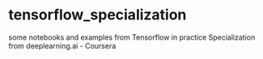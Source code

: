 # tensorflow_specialization
some notebooks and examples from Tensorflow in practice Specialization from deeplearning.ai - Coursera
